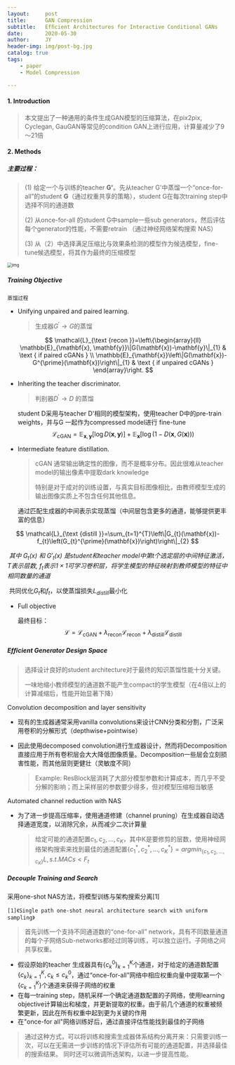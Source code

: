 ```yaml
---
layout:     post
title:      GAN Compression
subtitle:   Efﬁcient Architectures for Interactive Conditional GANs
date:       2020-05-30
author:     JY
header-img: img/post-bg.jpg
catalog: true
tags:
    - paper
    - Model Compression

---
```


#### 1. Introduction

> 本文提出了一种通用的条件生成GAN模型的压缩算法，在pix2pix, Cyclegan, GauGAN等常见的condition GAN上进行应用，计算量减少了9～21倍



#### 2. Methods

##### **主要过程：**

> (1) 给定一个与训练的teacher **G'**。先从teacher G'中蒸馏一个“once-for-all”的student **G**（通过权重共享的策略），student G在每次training step中选择不同的通道数
>
> (2) 从once-for-all 的student G中sample一些sub generators，然后评估每个generator的性能，不需要retrain （通过神经网络架构搜索 NAS）
>
> (3) 从（2）中选择满足压缩比与效果条检测的模型作为候选模型，fine-tune候选模型，将其作为最终的压缩模型

<img src="https://github.com/ZJU-CVs/zju-cvs.github.io/raw/master/img/picture/GAN_compress.png" alt="img" style="zoom:67%;" /> 



##### Training Objective 

`蒸馏过程`

- Unifying unpaired and paired learning.

  > 生成器$G^{\prime} \rightarrow G$的蒸馏

  $$
  \mathcal{L}_{\text {recon }}=\left\{\begin{array}{ll}
  \mathbb{E}_{\mathbf{x}, \mathbf{y}}\|G(\mathbf{x})-\mathbf{y}\|_{1} & \text { if paired cGANs } \\
  \mathbb{E}_{\mathbf{x}}\left\|G(\mathbf{x})-G^{\prime}(\mathbf{x})\right\|_{1} & \text { if unpaired cGANs }
  \end{array}\right.
  $$



- Inheriting the teacher discriminator.

  > 判别器$D^{\prime} \rightarrow D$ 的蒸馏

  student D采用与teacher D'相同的模型架构，使用teacher D中的pre-train weights，并与G 一起作为compressed model进行 fine-tune
  $$
  \mathcal{L}_{\mathrm{cGAN}}=\mathbb{E}_{\mathbf{x}, \mathbf{y}}[\log D(\mathbf{x}, \mathbf{y})]+\mathbb{E}_{\mathbf{x}}[\log (1-D(\mathbf{x}, G(\mathbf{x})))
  $$



- Intermediate feature distillation.

  > cGAN 通常输出确定性的图像，而不是概率分布。因此很难从teacher model的输出像素中提取dark knowledge
  >
  > 特别是对于成对的训练设置，与真实目标图像相比，由教师模型生成的输出图像实质上不包含任何其他信息。

  通过匹配生成器的中间表示实现蒸馏（中间层包含更多的通道，能够提供更丰富的信息）

$$
\mathcal{L}_{\text {distill }}=\sum_{t=1}^{T}\left\|G_{t}(\mathbf{x})-f_{t}\left(G_{t}^{\prime}(\mathbf{x})\right)\right\|_{2}
$$

​		*其中 $G_t(x)$ 和 $G'_t(x)$ 是student和teacher model中第t个选定层的中间特征激活，$T$表示层数, $f_t$表示$1\times1$可学习卷积层，将学生模型的特征映射到教师模型的特征中相同数量的通道*

​		共同优化$G_t$和$f_t$，以使蒸馏损失$L_{distill}$最小化



- Full objective

  最终目标：
  $$
  \mathcal{L}=\mathcal{L}_{\mathrm{cGAN}}+\lambda_{\mathrm{recon}} \mathcal{L}_{\mathrm{recon}}+\lambda_{\mathrm{distill}} \mathcal{L}_{\mathrm{distill}}
  $$



##### Efﬁcient Generator Design Space

> 选择设计良好的student architecture对于最终的知识蒸馏性能十分关键。
>
> 一味地缩小教师模型的通道数不能产生compact的学生模型（在4倍以上的计算减缩后，性能开始显著下降）



Convolution decomposition and layer sensitivity

- 现有的生成器通常采用vanilla convolutions来设计CNN分类和分割，广泛采用卷积的分解形式（depthwise+pointwise）

- 因此使用decomposed convolution进行生成器设计，然而将Decomposition直接应用于所有卷积层会大大降低图像质量。Decomposition一些层会立刻损害性能，而其他层则更健壮（灵敏度不同）

  > Example: ResBlock层消耗了大部分模型参数和计算成本，而几乎不受分解的影响；而上采样层的参数要少得多，但对模型压缩相当敏感

  

Automated channel reduction with NAS

- 为了进一步提高压缩率，使用通道修建（channel pruning）在生成器自动选择通道宽度，以消除冗余，从而减少二次计算量

  > 给定可能的通道配置${c_1,c_2,...,c_K}$，其中K是要修剪的层数，使用神经网络架构搜索来找到最佳的通道配置$\{c_1^*,c_2^*,...,c_K^*\}=argmin_{\{c_1,c_2,...,c_K\}}L, s.t.MACs<F_t$



##### **Decouple Training and Search**

采用one-shot NAS方法，将模型训练与架构搜索分离[1]

```
[1]《Single path one-shot neural architecture search with uniform sampling》
```



> 首先训练一个支持不同通道数的“one-for-all” network，具有不同数量通道的每个子网络Sub-networks都经过同等训练，可以独立运行。子网络之间共享权重。

- 假设原始的teacher 生成器具有$\{c_k^0\}^K_{k=1}$个通道，对于给定的通道数配置$\{c_k\}^K_{k=1},c_k\leq c_k^0$，通过“once-for-all”网络中相应权重向量中提取第一个$\{c_{k=1}^K\}$个通道来获得子网络的权重
- 在每一training step，随机采样一个确定通道数配置的子网络，使用learning objective计算输出和梯度，并更新提取的权重。由于前几个通道的权重被频繁更新，因此在所有权重中起到更为关键的作用
- 在"once-for all"网络训练好后，通过直接评估性能找到最佳的子网络

> 通过这种方式，可以将训练和搜索生成器体系结构分离开来：只需要训练一次，可以在无需进一步训练的情况下评估所有可能的通道配置，并选择最佳的搜索结果。 同时还可以微调所选架构，以进一步提高性能。